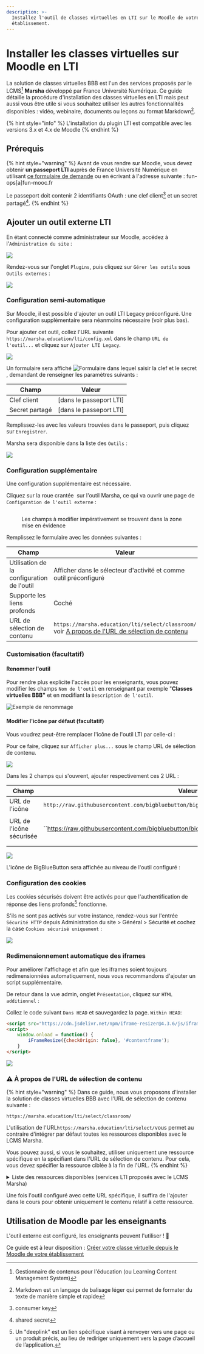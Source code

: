 ```yaml
---
description: >-
  Installez l'outil de classes virtuelles en LTI sur le Moodle de votre
  établissement.
---
```


# Installer les classes virtuelles sur Moodle en LTI

La solution de classes virtuelles BBB est l'un des services proposés par le LCMS[^1] **Marsha** développé par France Université Numérique. Ce guide détaille la procédure d'installation des classes virtuelles en LTI mais peut aussi vous être utile si vous souhaitez utiliser les autres fonctionnalités disponibles : vidéo, webinaire, documents ou leçons au format Markdown[^2].

{% hint style="info" %}
L'installation du plugin LTI est compatible avec les versions 3.x et 4.x de Moodle
{% endhint %}

## **Prérequis**

{% hint style="warning" %}
Avant de vous rendre sur Moodle, vous devez obtenir **un passeport LTI** auprès de France Université Numérique en utilisant [ce formulaire de demande](https://www.fun-mooc.help/hc/fr/requests/new?ticket\_form\_id=9122250595357) ou en écrivant à l'adresse suivante : fun-ops\[a]fun-mooc.fr

Le passeport doit contenir 2 identifiants OAuth : une clef client[^3] et un secret partagé[^4].
{% endhint %}

## Ajouter un outil externe LTI

En étant connecté comme administrateur sur Moodle, accédez à l'`Administration du site` :

![](/assets/admin-moodle.png)

Rendez-vous sur l'onglet `Plugins`, puis cliquez sur `Gérer les outils` sous `Outils externes` :

![](/assets/moodle-outils.png)

### **Configuration semi-automatique**

Sur Moodle, il est possible d'ajouter un outil LTI Legacy préconfiguré. Une configuration supplémentaire sera néanmoins nécessaire (voir plus bas).

Pour ajouter cet outil, collez l'URL suivante `https://marsha.education/lti/config.xml` dans le champ `URL de l'outil...` et cliquez sur `Ajouter LTI Legacy`.

![](/assets/moodle-outils-legacy.png)

Un formulaire sera affiché <img src="/assets/key-secret.png" alt="Formulaire dans lequel saisir la clef et le secret" data-size="line">, demandant de renseigner les paramètres suivants :

| Champ          | Valeur                   |
| -------------- | ------------------------ |
| Clef client    | [dans le passeport LTI] |
| Secret partagé | [dans le passeport LTI] |

Remplissez-les avec les valeurs trouvées dans le passeport, puis cliquez sur `Enregistrer`.

Marsha sera disponible dans la liste des `Outils` :

![](/assets/marsha-outils.png)

### Configuration supplémentaire

Une configuration supplémentaire est nécessaire.

Cliquez sur la roue crantée <img src="/assets/moodle-outils-marsha-modifier.png" alt="" data-size="line"> sur l'outil Marsha, ce qui va ouvrir une page de `Configuration de l'outil externe` :

<figure><img src="/assets/moodle-config-additionnelle-v2.png" alt=""><figcaption><p>Les champs à modifier impérativement se trouvent dans la zone mise en évidence</p></figcaption></figure>

Remplissez le formulaire avec les données suivantes :

| Champ  |Valeur                       |
| ------------------------------------------ | ------------------------------------------------------------------------------------------------------------------------------------------------------------------------------------------------------------------------ |
| Utilisation de la configuration de l'outil | Afficher dans le sélecteur d'activité et comme outil préconfiguré   |
| Supporte les liens profonds   | Coché |
| URL de sélection de contenu   | `https://marsha.education/lti/select/classroom/` voir [A propos de l'URL de sélection de contenu](/pour-les-dsi/installation-du-plugin-lti-sur-moodle.md#warning-à-propos-de-lurl-de-sélection-de-contenu) |

### Customisation (facultatif)

#### Renommer l'outil

Pour rendre plus explicite l'accès pour les enseignants, vous pouvez modifier les champs `Nom de l'outil` en renseignant par exemple "**Classes virtuelles BBB"** et en modifiant la `Description de l'outil`.

![Exemple de renommage](/assets/moodle-config-outil-externe.png)

#### Modifier l'icône par défaut (facultatif)

Vous voudrez peut-être remplacer l'icône de l'outil LTI par celle-ci : <img src="/assets/favicon.ico" alt="" data-size="line">

Pour ce faire, cliquez sur `Afficher plus...` sous le champ URL de sélection de contenu.

![](/assets/moodle-config-afficher_plus.png)

Dans les 2 champs qui s'ouvrent, ajouter respectivement ces 2 URL :

| Champ                    | Valeur                                                |
| ------------------------ | ------------------------------------------------------------------------------------------------------------------------------------------------------------- |
| URL de l'icône           | `http://raw.githubusercontent.com/bigbluebutton/bigbluebutton/main/docs/static/img/favicon.ico`  |
|                          |                                                                                                                                                               |
| URL de l'icône sécurisée | ``https://raw.githubusercontent.com/bigbluebutton/bigbluebutton/main/docs/static/img/favicon.ico`|
|                          |                                                                                                                                                               |
|                          |                                                                                                                                                               |

![](/assets/moodle-config-ico-bbb.png)

L'icône de BigBlueButton sera affichée au niveau de l'outil configuré : <img src="/assets/moodle-custom-icon.png" alt="" data-size="line">

### Configuration des cookies

Les cookies sécurisés doivent être activés pour que l'authentification de réponse des liens profonds[^5] fonctionne.

S'ils ne sont pas activés sur votre instance, rendez-vous sur l'entrée `Sécurité HTTP` depuis Administration du site > Général > Sécurité et cochez la case `Cookies sécurisé uniquement` :

![](/assets/moodle4-custom-http.png)

### Redimensionnement automatique des iframes

Pour améliorer l'affichage et afin que les iframes soient toujours redimensionnées automatiquement, nous vous recommandons d'ajouter un script supplémentaire.

De retour dans la vue admin, onglet `Présentation`, cliquez sur `HTML additionnel` :

Collez le code suivant `Dans HEAD` et sauvegardez la page. `Within HEAD`:

```html
<script src="https://cdn.jsdelivr.net/npm/iframe-resizer@4.3.6/js/iframeResizer.min.js"></script>
<script>
    window.onload = function() {
        iFrameResize({checkOrigin: false}, '#contentframe');
    }
</script>
```

![](/assets/moodle-config-add-html.png)

### :warning: À propos de l'URL de sélection de contenu

{% hint style="warning" %}
Dans ce guide, nous vous proposons d'installer la solution de classes virtuelles BBB avec l'URL de sélection de contenu suivante :

`https://marsha.education/lti/select/classroom/`

L'utilisation de l'URL`https://marsha.education/lti/select/`vous permet au contraire d'intégrer par défaut toutes les ressources disponibles avec le LCMS Marsha.

Vous pouvez aussi, si vous le souhaitez, utiliser uniquement une ressource spécifique en la spécifiant dans l'URL de sélection de contenu. Pour cela, vous devez spécifier la ressource ciblée à la fin de l'URL.
{% endhint %}

<details>

<summary>Liste des ressources disponibles (services LTI proposés avec le LCMS Marsha)</summary>

**`video` : pour héberger et afficher des vidéos** :vhs:

```url
https://marsha.education/lti/select/video/
```

**`webinar` : pour organiser des webinaires** :movie\_camera:

```url
https://marsha.education/lti/select/webinar/
```

**`document` : pour héberger et partager des fichiers** :open\_file\_folder:

```url
https://marsha.education/lti/select/document/
```

**`classroom` : pour organiser des classes virtuelles avec BigBlueButton** :sparkles:

```url
https://marsha.education/lti/select/classroom/
```

**`markdown` : pour créer de leçons au format Markdown** :writing\_hand:

```url
https://marsha.education/lti/select/markdown/
```

**`deposit` : pour collecter des devoirs** :card\_box:

```url
https://marsha.education/lti/select/deposit/
```

</details>

Une fois l'outil configuré avec cette URL spécifique, il suffira de l'ajouter dans le cours pour obtenir uniquement le contenu relatif à cette ressource.

## Utilisation de Moodle par les enseignants

L'outil externe est configuré, les enseignants peuvent l'utiliser ! :tada:

Ce guide est à leur disposition : [Créer votre classe virtuelle depuis le Moodle de votre établissement](/guide/creer-votre-classe-virtuelle/depuis-le-moodle-de-votre-etablissement.md)

[^1]: Gestionnaire de contenus pour l'éducation (ou Learning Content Management System)

[^2]: Markdown est un langage de balisage léger qui permet de formater du texte de manière simple et rapide

[^3]: consumer key

[^4]: shared secret

[^5]: Un "deeplink" est un lien spécifique visant à renvoyer vers une page ou un produit précis, au lieu de rediriger uniquement vers la page d’accueil de l’application.
